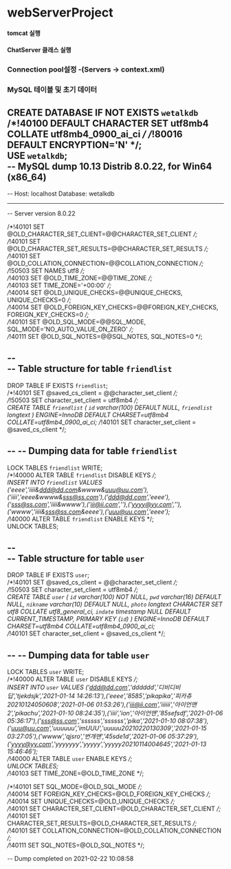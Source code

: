 # webServerProject  
#### tomcat 실행  
#### ChatServer 클래스 실행  

### Connection pool설정 -(Servers -> context.xml)  
 <Resource name="jdbc/oracle" auth="Container" type="javax.sql.DataSource"
	    maxActive="10" maxWait="-1" 
	    username="root" 
	    password="java" 
	    driverClassName="com.mysql.cj.jdbc.Driver"
	    url="jdbc:mysql://localhost:3306/wetalkdb?serverTimezone=UTC"	    
	    closeMethod="close"/> 

### MySQL 테이블 및 초기 데이터  
CREATE DATABASE  IF NOT EXISTS `wetalkdb` /*!40100 DEFAULT CHARACTER SET utf8mb4 COLLATE utf8mb4_0900_ai_ci */ /*!80016 DEFAULT ENCRYPTION='N' */;  
USE `wetalkdb`;  
-- MySQL dump 10.13  Distrib 8.0.22, for Win64 (x86_64)  
--  
-- Host: localhost    Database: wetalkdb  
-- ------------------------------------------------------  
-- Server version	8.0.22  

/*!40101 SET @OLD_CHARACTER_SET_CLIENT=@@CHARACTER_SET_CLIENT */;  
/*!40101 SET @OLD_CHARACTER_SET_RESULTS=@@CHARACTER_SET_RESULTS */;  
/*!40101 SET @OLD_COLLATION_CONNECTION=@@COLLATION_CONNECTION */;  
/*!50503 SET NAMES utf8 */;  
/*!40103 SET @OLD_TIME_ZONE=@@TIME_ZONE */;  
/*!40103 SET TIME_ZONE='+00:00' */;  
/*!40014 SET @OLD_UNIQUE_CHECKS=@@UNIQUE_CHECKS, UNIQUE_CHECKS=0 */;  
/*!40014 SET @OLD_FOREIGN_KEY_CHECKS=@@FOREIGN_KEY_CHECKS, FOREIGN_KEY_CHECKS=0 */;  
/*!40101 SET @OLD_SQL_MODE=@@SQL_MODE, SQL_MODE='NO_AUTO_VALUE_ON_ZERO' */;  
/*!40111 SET @OLD_SQL_NOTES=@@SQL_NOTES, SQL_NOTES=0 */;  

--  
-- Table structure for table `friendlist`  
--  

DROP TABLE IF EXISTS `friendlist`;  
/*!40101 SET @saved_cs_client     = @@character_set_client */;  
/*!50503 SET character_set_client = utf8mb4 */;  
CREATE TABLE `friendlist` (
  `id` varchar(100) DEFAULT NULL,
  `friendlist` longtext
) ENGINE=InnoDB DEFAULT CHARSET=utf8mb4 COLLATE=utf8mb4_0900_ai_ci;
/*!40101 SET character_set_client = @saved_cs_client */;
  
--
-- Dumping data for table `friendlist`  
--

LOCK TABLES `friendlist` WRITE;  
/*!40000 ALTER TABLE `friendlist` DISABLE KEYS */;  
INSERT INTO `friendlist` VALUES ('eeee','iiii&ddd@dd.com&wwww&uuu@uu.com'),('iiii','eeee&wwww&sss@ss.com'),('ddd@dd.com','eeee'),('sss@ss.com','iiii&wwww'),('iii@ii.com',''),('yyyy@yy.com',''),('wwww','iiii&sss@ss.com&eeee'),('uuu@uu.com','eeee');  
/*!40000 ALTER TABLE `friendlist` ENABLE KEYS */;  
UNLOCK TABLES;  

--  
-- Table structure for table `user`  
--  
  
DROP TABLE IF EXISTS `user`;  
/*!40101 SET @saved_cs_client     = @@character_set_client */;  
/*!50503 SET character_set_client = utf8mb4 */;  
CREATE TABLE `user` (
  `id` varchar(100) NOT NULL,
  `pwd` varchar(16) DEFAULT NULL,
  `nikname` varchar(10) DEFAULT NULL,
  `photo` longtext CHARACTER SET utf8 COLLATE utf8_general_ci,
  `indate` timestamp NULL DEFAULT CURRENT_TIMESTAMP,
  PRIMARY KEY (`id`)
) ENGINE=InnoDB DEFAULT CHARSET=utf8mb4 COLLATE=utf8mb4_0900_ai_ci;  
/*!40101 SET character_set_client = @saved_cs_client */;  
  
--
-- Dumping data for table `user`
--
  
LOCK TABLES `user` WRITE;  
/*!40000 ALTER TABLE `user` DISABLE KEYS */;  
INSERT INTO `user` VALUES ('ddd@dd.com','dddddd','디비디비딥','tjekdsjk','2021-01-14 14:26:13'),('eeee','8585','pikapika','피카츄20210124050608','2021-01-06 01:53:26'),('iii@ii.com','iiiiii','아이언맨2','pikachu','2021-01-10 08:24:35'),('iiii','ion','아이언맨','85sefsdf','2021-01-06 05:36:17'),('sss@ss.com','ssssss','ssssss','pika','2021-01-10 08:07:38'),('uuu@uu.com','uuuuuu','imUUU','uuuuu20210220130309','2021-01-15 03:27:05'),('wwww','qjsro','번개맨','45sde1d','2021-01-06 05:37:29'),('yyyy@yy.com','yyyyyyy','yyyyy','yyyyy20210114004645','2021-01-13 15:46:46');  
/*!40000 ALTER TABLE `user` ENABLE KEYS */;   
UNLOCK TABLES;  
/*!40103 SET TIME_ZONE=@OLD_TIME_ZONE */;  
  
/*!40101 SET SQL_MODE=@OLD_SQL_MODE */;  
/*!40014 SET FOREIGN_KEY_CHECKS=@OLD_FOREIGN_KEY_CHECKS */;  
/*!40014 SET UNIQUE_CHECKS=@OLD_UNIQUE_CHECKS */;  
/*!40101 SET CHARACTER_SET_CLIENT=@OLD_CHARACTER_SET_CLIENT */;  
/*!40101 SET CHARACTER_SET_RESULTS=@OLD_CHARACTER_SET_RESULTS */;  
/*!40101 SET COLLATION_CONNECTION=@OLD_COLLATION_CONNECTION */;  
/*!40111 SET SQL_NOTES=@OLD_SQL_NOTES */;  

-- Dump completed on 2021-02-22 10:08:58  
